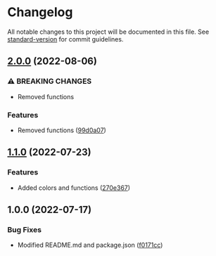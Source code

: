 # Changelog

All notable changes to this project will be documented in this file. See [standard-version](https://github.com/conventional-changelog/standard-version) for commit guidelines.

## [2.0.0](https://github.com/JebBarbas/easycolors/compare/v1.1.0...v2.0.0) (2022-08-06)


### ⚠ BREAKING CHANGES

* Removed functions

### Features

* Removed functions ([99d0a07](https://github.com/JebBarbas/easycolors/commit/99d0a0743da43c9d214fc473c4bf73bbb7d19912))

## [1.1.0](https://github.com/JebBarbas/easycolors/compare/v1.0.0...v1.1.0) (2022-07-23)


### Features

* Added colors and functions ([270e367](https://github.com/JebBarbas/easycolors/commit/270e367a8969cc1480a5360f5fd896629947e42f))

## 1.0.0 (2022-07-17)


### Bug Fixes

* Modified README.md and package.json ([f0171cc](https://github.com/JebBarbas/easycolors/commit/f0171cc2bb9d7f7da44186903e3fa4f17f85b43a))
